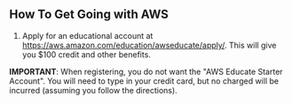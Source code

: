 ## How To Get Going with AWS


1. Apply for an educational account at https://aws.amazon.com/education/awseducate/apply/. This will give you $100 credit and other benefits.

**IMPORTANT**: When registering, you do not want the "AWS Educate Starter Account". You will need to type in your credit card, but no charged will be incurred (assuming you follow the directions).
